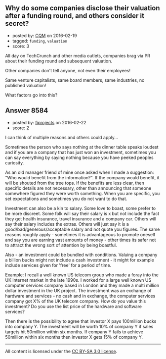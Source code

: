 ## Why do some companies disclose their valuation after a funding round, and others consider it secret?

- posted by: [CQM](https://stackexchange.com/users/376162/cqm) on 2016-02-19
- tagged: `funding`, `valuation`
- score: 3

All day on TechCrunch and other media outlets, companies brag via PR about their funding round and subsequent valuation. 

Other companies don't tell anyone, not even their employees!

Same venture capitalists, same board members, same industries, no published valuation!

What factors go into this?


## Answer 8584

- posted by: [fiprojects](https://stackexchange.com/users/5370155/fiprojects) on 2016-02-22
- score: 2

I can think of multiple reasons and others could apply...

Sometimes the person who says nothing at the dinner table speaks loudest and if you are a company that has just won an investment, sometimes you can say everything by saying nothing because you have peeked peoples curiosity. 

As an old manager friend of mine once asked when I made a suggestion: "Who would benefit from the information?".  If the company would benefit, it will be shouted from the tree tops. If the benefits are less clear, then specific details are not necessary, other than announcing that someone somewhere figured they were worth something. When you are specific, you set expectations and sometimes you do not want to do that.

Investment can also be a kin to salary. Some love to boast, some prefer to be more discreet.  Some folk will say their salary is x but not include the fact they get health insurance, travel insurance and a company car. Others will say their salary includes the extras. Others will just say it is a good/bad/generous/acceptable salary and not quote you figures. The same reasons roughly apply - sometimes it is advantageous to promote oneself and say you are earning vast amounts of money - other times its safer not to attract the wrong sort of attention by being boastful.

Also - an investment could be bundled with conditions. Valuing a company a billion bucks might not include a cash investment - it might for example include services given for 'free' for a period of time. 

Example: I recall a well known US telecom group who made a foray into the UK internet market in the late 1990s. I worked for a large well known US computer services company based in London and they made a multi million dollar investment in the UK project. The investment was an exchange of hardware and services - no cash and in exchange, the computer services company got X% of the UK telecom company. How do you value this investment? Do you use the list price of the hardware and software services?

Then there is the possibility to agree that investor X pays 100million bucks into company Y. The investment will be worth 10% of company Y if sales targets hit 50million within six months. If company Y fails to achieve 50million within six months then investor X gets 15% of company Y.





---

All content is licensed under the [CC BY-SA 3.0 license](https://creativecommons.org/licenses/by-sa/3.0/).
